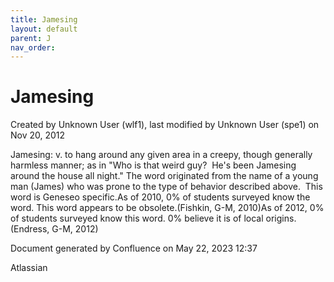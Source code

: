 ```yaml
---
title: Jamesing
layout: default
parent: J
nav_order:
---
```


# Jamesing

Created by  Unknown User (wlf1), last modified by  Unknown User (spe1) on Nov 20, 2012

Jamesing: v. to hang around any given area in a creepy, though generally harmless manner; as in &quot;Who is that weird guy?  He's been Jamesing around the house all night.&quot; The word originated from the name of a young man (James) who was prone to the type of behavior described above.  This word is Geneseo specific.As of 2010, 0% of students surveyed know the word. This word appears to be obsolete.(Fishkin, G-M, 2010)As of 2012, 0% of students surveyed know this word. 0% believe it is of local origins.(Endress, G-M, 2012)

Document generated by Confluence on May 22, 2023 12:37

Atlassian
